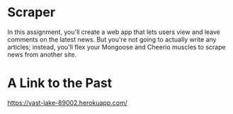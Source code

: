 # Scraper
In this assignment, you'll create a web app that lets users view and leave comments on the latest news. But you're not going to actually write any articles; instead, you'll flex your Mongoose and Cheerio muscles to scrape news from another site.

# A Link to the Past
https://vast-lake-89002.herokuapp.com/

